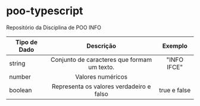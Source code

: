 # poo-typescript
Repositório da Disciplina de POO INFO 



| Tipo de Dado  | Descrição                                       | Exemplo      |
| ------------- |:-----------------------------------------------:|:------------:|
| string        | Conjunto de caracteres que formam um texto.     | "INFO IFCE"  |   
| number        | Valores numéricos                               |              |
| boolean       | Representa os valores verdadeiro e falso        | true e false |  
